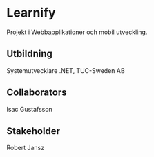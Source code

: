# Learnify
Projekt i Webbapplikationer och mobil utveckling.
## Utbildning
Systemutvecklare .NET, TUC-Sweden AB
## Collaborators
Isac Gustafsson
## Stakeholder
Robert Jansz
